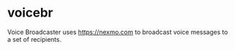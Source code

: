 # voicebr
Voice Broadcaster uses https://nexmo.com to broadcast voice messages to a set of recipients.
